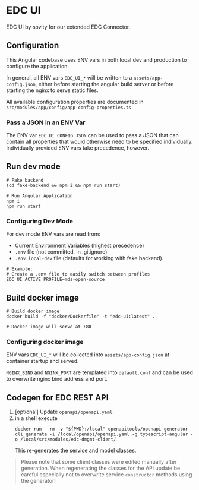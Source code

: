 # EDC UI

EDC UI by sovity for our extended EDC Connector.

## Configuration

This Angular codebase uses ENV vars in both local dev and production to
configure the application.

In general, all ENV vars `EDC_UI_*` will be written to a
`assets/app-config.json`, either before starting the angular build server or
before starting the nginx to serve static files.

All available configuration properties are documented in
`src/modules/app/config/app-config-properties.ts`

### Pass a JSON in an ENV Var

The ENV var `EDC_UI_CONFIG_JSON` can be used to pass a JSON that can contain all
properties that would otherwise need to be specified individually. Individually
provided ENV vars take precedence, however.

## Run dev mode

```shell
# Fake backend
(cd fake-backend && npm i && npm run start)

# Run Angular Application
npm i
npm run start
```

### Configuring Dev Mode

For dev mode ENV vars are read from:

- Current Environment Variables (highest precedence)
- `.env` file (not committed, in .gitignore)
- `.env.local-dev` file (defaults for working with fake backend).

```properties
# Example:
# Create a .env file to easily switch between profiles
EDC_UI_ACTIVE_PROFILE=mds-open-source
```

## Build docker image

```shell
# Build docker image
docker build -f "docker/Dockerfile" -t "edc-ui:latest" .

# Docker image will serve at :80
```

### Configuring docker image

ENV vars `EDC_UI_*` will be collected into `assets/app-config.json` at container
startup and served.

`NGINX_BIND` and `NGINX_PORT` are templated into `default.conf` and can be used
to overwrite nginx bind address and port.

## Codegen for EDC REST API

1. [optional] Update `openapi/openapi.yaml`.
2. in a shell execute
   ```shell
   docker run --rm -v "${PWD}:/local" openapitools/openapi-generator-cli generate -i /local/openapi/openapi.yaml -g typescript-angular -o /local/src/modules/edc-dmgmt-client/
   ```
   This re-generates the service and model classes.

> Please note that some client classes were edited manually after generation.
> When regenerating the classes for the API update be careful especially not to
> overwrite service `constructor` methods using the generator!
